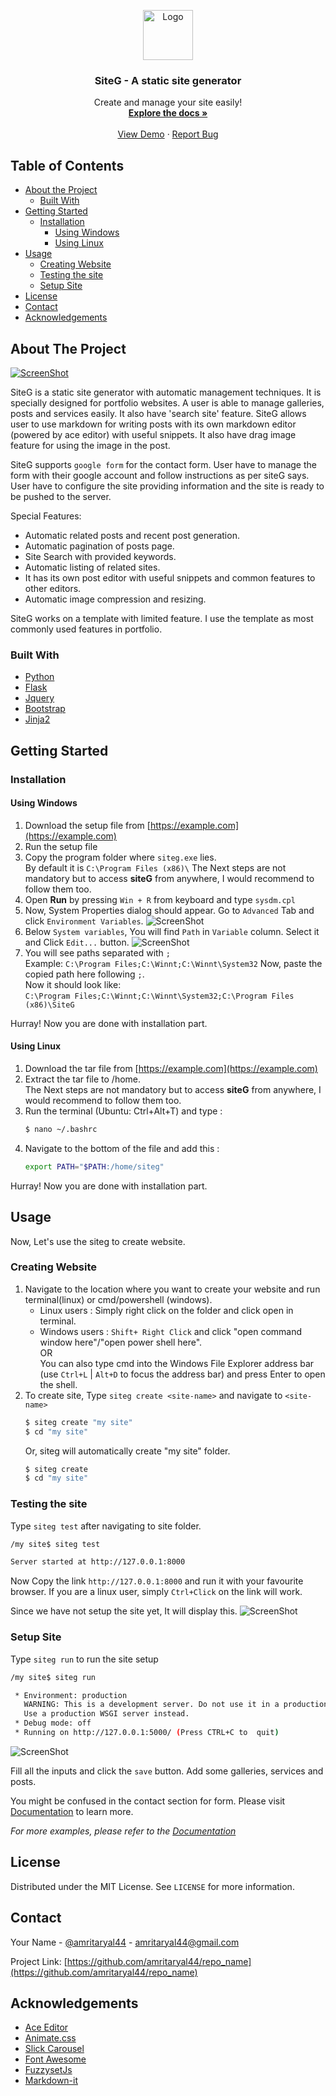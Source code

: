 <p align="center">
  <a href="https://github.com/Amritaryal44/siteG">
    <img src="images/logo.png" alt="Logo" width="80" height="80">
  </a>

  <h3 align="center">SiteG - A static site generator</h3>

  <p align="center">
    Create and manage your site easily!
    <br />
    <a href="https://github.com/Amritaryal44/siteG"><strong>Explore the docs »</strong></a>
    <br />
    <br />
    <a href="https://www.amritaryal.com.np">View Demo</a>
    ·
    <a href="https://github.com/Amritaryal44/siteG/issues">Report Bug</a>
  </p>
</p>



<!-- TABLE OF CONTENTS -->
## Table of Contents

* [About the Project](#about-the-project)
  * [Built With](#built-with)
* [Getting Started](#getting-started)
  * [Installation](#installation)
    * [Using Windows](#Using-Windows)
    * [Using Linux](#Using-Linux)
* [Usage](#usage)
    * [Creating Website](#Creating-Website)
    * [Testing the site](#Testing-the-site)
    * [Setup Site](#Setup-Site)
* [License](#license)
* [Contact](#contact)
* [Acknowledgements](#acknowledgements)



<!-- ABOUT THE PROJECT -->
## About The Project

[![ScreenShot][product-screenshot]](https://amritaryal.com.np)

SiteG is a static site generator with automatic management techniques. It is specially designed for portfolio websites. A user is able to manage galleries, posts and services easily. It also have 'search site' feature. SiteG allows user to use markdown for writing posts with its own markdown 
editor (powered by ace editor) with useful snippets. It also have drag image 
feature for using the image in the post. 

SiteG supports ```google form``` for the contact form. User have to manage the 
form with their google account and follow instructions as per siteG says.
User have to configure the site providing information and the site is ready 
to be pushed to the server.

Special Features:
* Automatic related posts and recent post generation.
* Automatic pagination of posts page.
* Site Search with provided keywords.
* Automatic listing of related sites.
* It has its own post editor with useful snippets and common features to other editors.
* Automatic image compression and resizing.

SiteG works on a template with limited feature. I use the template as most commonly used features in portfolio.

### Built With
* [Python](https://python.org)
* [Flask](https://flask.palletsprojects.com)
* [Jquery](https://jquery.com)
* [Bootstrap](https://getbootstrap.com)
* [Jinja2](https://jinja.palletsprojects.com)


<!-- GETTING STARTED -->
## Getting Started

### Installation

#### **Using Windows**
1. Download the setup file from [https://example.com](https://example.com)
2. Run the setup file
3. Copy the program folder where ```siteg.exe``` lies.<br> By default it is  ```C:\Program Files (x86)\```
The Next steps are not mandatory but to access **siteG** from anywhere, I would recommend to follow them too.
4. Open **Run** by pressing ```Win + R``` from keyboard and type ```sysdm.cpl```
5. Now, System Properties dialog should appear. Go to ```Advanced``` Tab and click ```Environment Variables```.
![ScreenShot][system-properties]
6. Below ```System variables```, You will find ```Path``` in ```Variable``` column.  Select it and Click ```Edit...``` button.
![ScreenShot][env-variables]
7. You will see paths separated with ```;```<br>
Example: ```C:\Program Files;C:\Winnt;C:\Winnt\System32```
Now, paste the copied path here following ```;```. <br>
Now it should look like: <br>
```C:\Program Files;C:\Winnt;C:\Winnt\System32;C:\Program Files (x86)\SiteG```

Hurray! Now you are done with installation part.

#### **Using Linux**
1. Download the tar file from [https://example.com](https://example.com)
2. Extract the tar file to /home. <br>The Next steps are not mandatory but to access **siteG** from anywhere, I would recommend to follow them too.
3. Run the terminal (Ubuntu: Ctrl+Alt+T) and type :
    ```bash
    $ nano ~/.bashrc
    ``` 
4. Navigate to the bottom of the file and add this :
    ```bash
    export PATH="$PATH:/home/siteg"
    ```

Hurray! Now you are done with installation part.

<!-- USAGE EXAMPLES -->
## Usage

Now, Let's use the siteg to create website.
###  Creating Website
1. Navigate to the location where you want to create your website and run terminal(linux) or cmd/powershell (windows). <br>
    * Linux users : Simply right click on the folder and click open in terminal.
    * Windows users : ```Shift+ Right Click``` and click "open command window here"/"open power shell here".<br> OR<br>You can also type cmd into the Windows File Explorer address bar (use ```Ctrl+L``` | ```Alt+D``` to focus the address bar) and press Enter to open the shell.
2. To create site, Type ```siteg create <site-name>``` and navigate to ```<site-name>```
    ```bash
    $ siteg create "my site"
    $ cd "my site"
    ```
    Or, siteg will automatically create "my site" folder.
    ```bash
    $ siteg create
    $ cd "my site"
    ```
### Testing the site
Type ```siteg test``` after navigating to site folder.
```bash
/my site$ siteg test

Server started at http://127.0.0.1:8000
```
Now Copy the link ```http://127.0.0.1:8000``` and run it with your favourite browser. If you are a linux user, simply ```Ctrl+Click``` on the link will work.

Since we have not setup the site yet, It will display this.
![ScreenShot][no-setup-screenshot]

### Setup Site
Type ```siteg run``` to run the site setup 
```bash
/my site$ siteg run

 * Environment: production
   WARNING: This is a development server. Do not use it in a production deployment.
   Use a production WSGI server instead.
 * Debug mode: off
 * Running on http://127.0.0.1:5000/ (Press CTRL+C to  quit)
```

![ScreenShot][site-setup-screenshot]

Fill all the inputs and click the ```save``` button. Add some galleries, services and posts.

You might be confused in the contact section for form. Please visit [Documentation](https://example.com) to learn more.

_For more examples, please refer to the [Documentation](https://example.com)_


<!-- LICENSE -->
## License

Distributed under the MIT License. See `LICENSE` for more information.



<!-- CONTACT -->
## Contact

Your Name - [@amritaryal44](https://twitter.com/AmritAryal44) - amritaryal44@gmail.com

Project Link: [https://github.com/amritaryal44/repo_name](https://github.com/amritaryal44/repo_name)



<!-- ACKNOWLEDGEMENTS -->
## Acknowledgements
* [Ace Editor](https://ace.c9.io/)
* [Animate.css](https://daneden.github.io/animate.css)
* [Slick Carousel](https://kenwheeler.github.io/slick)
* [Font Awesome](https://fontawesome.com)
* [FuzzysetJs](https://glench.github.io/fuzzyset.js/)
* [Markdown-it](https://github.com/markdown-it/markdown-it)





<!-- MARKDOWN LINKS & IMAGES -->
[product-screenshot]: images/main-screenshot.png
[system-properties]: images/system-properties.png
[env-variables]: images/envirvariables.jpg
[no-setup-screenshot]: images/no-setup-screenshot.png
[site-setup-screenshot]: images/site-setup-screenshot.png


